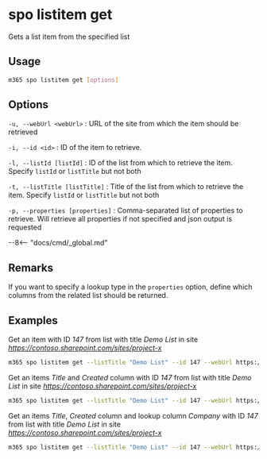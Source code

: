 # spo listitem get

Gets a list item from the specified list

## Usage

```sh
m365 spo listitem get [options]
```

## Options

`-u, --webUrl <webUrl>`
: URL of the site from which the item should be retrieved

`-i, --id <id>`
: ID of the item to retrieve.

`-l, --listId [listId]`
: ID of the list from which to retrieve the item. Specify `listId` or `listTitle` but not both

`-t, --listTitle [listTitle]`
: Title of the list from which to retrieve the item. Specify `listId` or `listTitle` but not both

`-p, --properties [properties]`
: Comma-separated list of properties to retrieve. Will retrieve all properties if not specified and json output is requested

--8<-- "docs/cmd/_global.md"

## Remarks

If you want to specify a lookup type in the `properties` option, define which columns from the related list should be returned.

## Examples

Get an item with ID _147_ from list with title _Demo List_ in site _https://contoso.sharepoint.com/sites/project-x_

```sh
m365 spo listitem get --listTitle "Demo List" --id 147 --webUrl https://contoso.sharepoint.com/sites/project-x
```

Get an items _Title_ and _Created_ column with ID _147_ from list with title _Demo List_ in site _https://contoso.sharepoint.com/sites/project-x_

```sh
m365 spo listitem get --listTitle "Demo List" --id 147 --webUrl https://contoso.sharepoint.com/sites/project-x --properties "Title,Created"
```

Get an items _Title_, _Created_ column and lookup column _Company_ with ID _147_ from list with title _Demo List_ in site _https://contoso.sharepoint.com/sites/project-x_

```sh
m365 spo listitem get --listTitle "Demo List" --id 147 --webUrl https://contoso.sharepoint.com/sites/project-x --properties "Title,Created,Company/Title"
```
